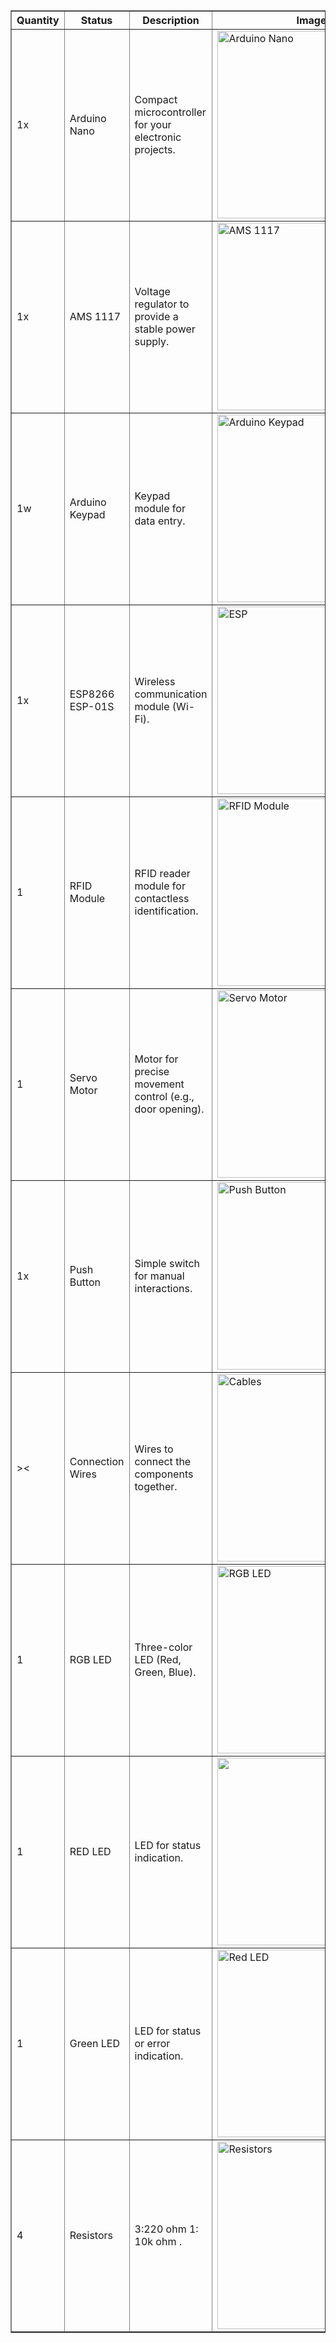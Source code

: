   <table border="1" cellpadding="10">
        <thead>
            <tr>
                <th>Quantity</th>
                <th>Status</th>
                <th>Description</th>
                <th>Image</th>
            </tr>
        </thead>
        <tbody>
            <tr>
                <td>1x</td>
                <td>Arduino Nano</td>
                <td>Compact microcontroller for your electronic projects.</td>
                <td><img src="https://github.com/user-attachments/assets/d0d65e2f-4775-408d-a952-662a1b3cafad" alt="Arduino Nano" width="300"></td>
            </tr>
            <tr>
                <td>1x</td>
                <td>AMS 1117</td>
                <td>Voltage regulator to provide a stable power supply.</td>
                <td><img src="https://github.com/user-attachments/assets/40c5f98e-0e58-4c00-a18e-3a670a8b8035" alt="AMS 1117" width="300"></td>
            </tr>
            <tr>
                <td>1w</td>
                <td>Arduino Keypad</td>
                <td>Keypad module for data entry.</td>
                <td><img src="https://github.com/user-attachments/assets/5736e20b-6855-429a-a8a0-de91c9cf3ddf" alt="Arduino Keypad" width="300"></td>
            </tr>
            <tr>
                <td>1x</td>
                <td>ESP8266 ESP-01S</td>
                <td>Wireless communication module (Wi-Fi).</td>
                <td><img src="https://github.com/user-attachments/assets/e1dac502-a01a-4c8a-bf9c-214458e7863e" alt="ESP" width="300"></td>
            </tr>
             <tr>
                <td>1</td>
                <td>RFID Module</td>
                <td>RFID reader module for contactless identification.</td>
                <td><img src="https://github.com/user-attachments/assets/ddb8936a-97bb-4f0c-b4a2-604f268957b4" alt="RFID Module" width="300"></td>
            </tr>
            <tr>
                <td>1</td>
                <td>Servo Motor</td>
                <td>Motor for precise movement control (e.g., door opening).</td>
                <td><img src="https://github.com/user-attachments/assets/423700c3-c4be-41c8-989b-903d746f51ef" alt="Servo Motor" width="300"></td>
            </tr>
            <tr>
                <td>1x</td>
                <td>Push Button</td>
                <td>Simple switch for manual interactions.</td>
                <td><img src="https://github.com/user-attachments/assets/a8575160-ce9d-49e4-9ef5-906a989fb317" alt="Push Button" width="300"></td>
            </tr>
            <tr>
                <td>><</td>
                <td>Connection Wires</td>
                <td>Wires to connect the components together.</td>
                <td><img src="https://github.com/user-attachments/assets/e15dd67e-062c-42f2-883e-ceb94f41e467" alt="Cables" width="300"></td>
            </tr>
            <tr>
                <td>1</td>
                <td>RGB LED</td>
                <td>Three-color LED (Red, Green, Blue).</td>
                <td><img src="https://github.com/user-attachments/assets/350dc9a7-c88b-4dd3-a181-b444f8b50260" alt="RGB LED" width="300"></td>
            </tr>
            <tr>
                <td>1</td>
                <td>RED LED</td>
                <td>LED for status indication.</td>
                <td><img src="https://github.com/user-attachments/assets/bb6cfc39-271f-4f5a-98e1-92087020aefd" width="300"></td>
            </tr>
            <tr>
                <td>1</td>
                <td>Green LED</td>
                <td>LED for status or error indication.</td>
                <td><img src="https://github.com/user-attachments/assets/df038b02-22eb-4a88-91e4-b58067738831" alt="Red LED" width="300"></td>
            </tr>
            <tr>
                <td>4</td>
                <td>Resistors</td>
                <td>3:220 ohm 1: 10k ohm .</td>
                <td><img src="https://github.com/user-attachments/assets/6e671d09-e9ea-4b95-adf9-8e5bcd19c994" alt="Resistors" width="300"></td>
            </tr>
        </tbody>
    </table>



